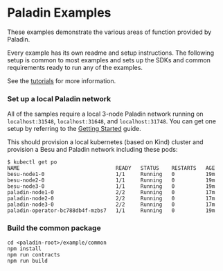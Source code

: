 # Paladin Examples

These examples demonstrate the various areas of function provided by Paladin.

Every example has its own readme and setup instructions. The following setup is common to most examples and sets up the SDKs and common requirements ready to run any of the examples.

See the [tutorials](https://lf-decentralized-trust-labs.github.io/paladin/head/tutorials/) for more information.

### Set up a local Paladin network

All of the samples require a local 3-node Paladin network running on `localhost:31548`, `localhost:31648`, and `localhost:31748`. You can get one setup by referring to the [Getting Started](https://lf-decentralized-trust-labs.github.io/paladin/head/getting-started/installation/) guide.

This should provision a local kubernetes (based on Kind) cluster and provision a Besu and Paladin network including these pods:

```shell
$ kubectl get po
NAME                               READY   STATUS    RESTARTS   AGE
besu-node1-0                       1/1     Running   0          19m
besu-node2-0                       1/1     Running   0          19m
besu-node3-0                       1/1     Running   0          19m
paladin-node1-0                    2/2     Running   0          17m
paladin-node2-0                    2/2     Running   0          17m
paladin-node3-0                    2/2     Running   0          17m
paladin-operator-bc788db4f-mzbs7   1/1     Running   0          19m
```

### Build the common package

```shell
cd <paladin-root>/example/common
npm install
npm run contracts
npm run build
```
